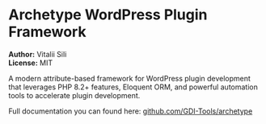 # Archetype WordPress Plugin Framework

**Author:** Vitalii Sili  
**License:** MIT

A modern attribute-based framework for WordPress plugin development that leverages PHP 8.2+ features, Eloquent ORM, and powerful automation tools to accelerate plugin development.

Full documentation you can found here: [github.com/GDI-Tools/archetype](https://github.com/GDI-Tools/archetype)
